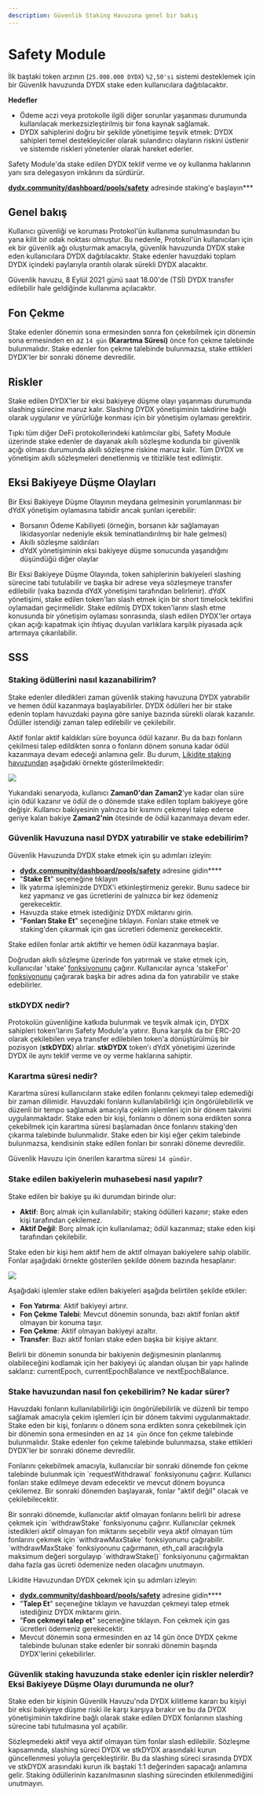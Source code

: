 ```yaml
---
description: Güvenlik Staking Havuzuna genel bir bakış
---
```


# Safety Module

İlk baştaki token arzının (`25.000.000 DYDX`) `%2,50'si` sistemi desteklemek için bir Güvenlik havuzunda DYDX stake eden kullanıcılara dağıtılacaktır.

**Hedefler**

* Ödeme aczi veya protokolle ilgili diğer sorunlar yaşanması durumunda kullanılacak merkezsizleştirilmiş bir fona kaynak sağlamak.
* DYDX sahiplerini doğru bir şekilde yönetişime teşvik etmek: DYDX sahipleri temel destekleyiciler olarak sulandırıcı olayların riskini üstlenir ve sistemde riskleri yönetenler olarak hareket ederler.

Safety Module'da stake edilen DYDX teklif verme ve oy kullanma haklarının yanı sıra delegasyon imkânını da sürdürür.

[**dydx.community/dashboard/pools/safety**](https://dydx.community/dashboard/pools/safety) adresinde staking'e başlayın\*\*\*

## Genel bakış

Kullanıcı güvenliği ve koruması Protokol'ün kullanıma sunulmasından bu yana kilit bir odak noktası olmuştur. Bu nedenle, Protokol'ün kullanıcıları için ek bir güvenlik ağı oluşturmak amacıyla, güvenlik havuzunda DYDX stake eden kullanıcılara DYDX dağıtılacaktır. Stake edenler havuzdaki toplam DYDX içindeki paylarıyla orantılı olarak sürekli DYDX alacaktır.

Güvenlik havuzu, 8 Eylül 2021 günü saat 18.00'de (TSİ) DYDX transfer edilebilir hale geldiğinde kullanıma açılacaktır.

## Fon Çekme

Stake edenler dönemin sona ermesinden sonra fon çekebilmek için dönemin sona ermesinden en az `14 gün` **(Karartma Süresi)** önce fon çekme talebinde bulunmalıdır. Stake edenler fon çekme talebinde bulunmazsa, stake ettikleri DYDX'ler bir sonraki döneme devredilir.

## Riskler

Stake edilen DYDX'ler bir eksi bakiyeye düşme olayı yaşanması durumunda slashing sürecine maruz kalır. Slashing DYDX yönetişiminin takdirine bağlı olarak uygulanır ve yürürlüğe konması için bir yönetişim oylaması gerektirir.

Tıpkı tüm diğer DeFi protokollerindeki katılımcılar gibi, Safety Module üzerinde stake edenler de dayanak akıllı sözleşme kodunda bir güvenlik açığı olması durumunda akıllı sözleşme riskine maruz kalır. Tüm DYDX ve yönetişim akıllı sözleşmeleri denetlenmiş ve titizlikle test edilmiştir.

## Eksi Bakiyeye Düşme Olayları

Bir Eksi Bakiyeye Düşme Olayının meydana gelmesinin yorumlanması bir dYdX yönetişim oylamasına tabidir ancak şunları içerebilir:

* Borsanın Ödeme Kabiliyeti (örneğin, borsanın kâr sağlamayan likidasyonlar nedeniyle eksik teminatlandırılmış bir hale gelmesi)
* Akıllı sözleşme saldırıları
* dYdX yönetişiminin eksi bakiyeye düşme sonucunda yaşandığını düşündüğü diğer olaylar

Bir Eksi Bakiyeye Düşme Olayında, token sahiplerinin bakiyeleri slashing sürecine tabi tutulabilir ve başka bir adrese veya sözleşmeye transfer edilebilir (vaka bazında dYdX yönetişimi tarafından belirlenir). dYdX yönetişimi, stake edilen token'ları slash etmek için bir short timelock teklifini oylamadan geçirmelidir. Stake edilmiş DYDX token'larını slash etme konusunda bir yönetişim oylaması sonrasında, slash edilen DYDX'ler ortaya çıkan açığı kapatmak için ihtiyaç duyulan varlıklara karşılık piyasada açık artırmaya çıkarılabilir.

## SSS

### Staking ödüllerini nasıl kazanabilirim?

Stake edenler diledikleri zaman güvenlik staking havuzuna DYDX yatırabilir ve hemen ödül kazanmaya başlayabilirler. DYDX ödülleri her bir stake edenin toplam havuzdaki payına göre saniye bazında sürekli olarak kazanılır. Ödüller istendiği zaman talep edilebilir ve çekilebilir.

Aktif fonlar aktif kaldıkları süre boyunca ödül kazanır. Bu da bazı fonların çekilmesi talep edildikten sonra o fonların dönem sonuna kadar ödül kazanmaya devam edeceği anlamına gelir. Bu durum, [Likidite staking havuzundan](https://docs.dydx.community/dydx-governance/staking-pools/liquidity-staking-pool) aşağıdaki örnekte gösterilmektedir:

![](../.gitbook/assets/1-earning-staking-rewards.png)

Yukarıdaki senaryoda, kullanıcı **Zaman0'dan** **Zaman2**'ye kadar olan süre için ödül kazanır ve ödül de o dönemde stake edilen toplam bakiyeye göre değişir. Kullanıcı bakiyesinin yalnızca bir kısmını çekmeyi talep ederse geriye kalan bakiye **Zaman2'nin** ötesinde de ödül kazanmaya devam eder.

### Güvenlik Havuzuna nasıl DYDX yatırabilir ve stake edebilirim?

Güvenlik Havuzunda DYDX stake etmek için şu adımları izleyin:

* [**dydx.community/dashboard/pools/safety**](https://dydx.community/dashboard/pools/safety) adresine gidin\*\*\*\*
* "**Stake Et**" seçeneğine tıklayın
* İlk yatırma işleminizde DYDX'i etkinleştirmeniz gerekir. Bunu sadece bir kez yapmanız ve gas ücretlerini de yalnızca bir kez ödemeniz gerekecektir.
* Havuzda stake etmek istediğiniz DYDX miktarını girin.
* "**Fonları Stake Et**" seçeneğine tıklayın. Fonları stake etmek ve staking'den çıkarmak için gas ücretleri ödemeniz gerekecektir.

Stake edilen fonlar artık aktiftir ve hemen ödül kazanmaya başlar.

Doğrudan akıllı sözleşme üzerinde fon yatırmak ve stake etmek için, kullanıcılar \'stake\' [fonksiyonunu](https://github.com/dydxprotocol/governance-private/blob/2645927b44f517f51c84e35a00a1ee810300c13f/contracts/liquidity/v1/impl/LS1Staking.sol#L59) çağırır. Kullanıcılar ayrıca \'stakeFor\' [fonksiyonunu](https://github.com/dydxprotocol/governance-private/blob/2645927b44f517f51c84e35a00a1ee810300c13f/contracts/liquidity/v1/impl/LS1Staking.sol#L64) çağırarak başka bir adres adına da fon yatırabilir ve stake edebilirler.

### stkDYDX nedir?

Protokolün güvenliğine katkıda bulunmak ve teşvik almak için, DYDX sahipleri token'larını Safety Module'a yatırır. Buna karşılık da bir ERC-20 olarak çekilebilen veya transfer edilebilen token'a dönüştürülmüş bir pozisyon (**stkDYDX**) alırlar. **stkDYDX** token'ı dYdX yönetişimi üzerinde DYDX ile aynı teklif verme ve oy verme haklarına sahiptir.

### Karartma süresi nedir?

Karartma süresi kullanıcıların stake edilen fonlarını çekmeyi talep edemediği bir zaman dilimidir. Havuzdaki fonların kullanılabilirliği için öngörülebilirlik ve düzenli bir tempo sağlamak amacıyla çekim işlemleri için bir dönem takvimi uygulanmaktadır. Stake eden bir kişi, fonlarını o dönem sona erdikten sonra çekebilmek için karartma süresi başlamadan önce fonlarını staking'den çıkarma talebinde bulunmalıdır. Stake eden bir kişi eğer çekim talebinde bulunmazsa, kendisinin stake edilen fonları bir sonraki döneme devredilir.

Güvenlik Havuzu için önerilen karartma süresi `14 gündür`.

### Stake edilen bakiyelerin muhasebesi nasıl yapılır?

Stake edilen bir bakiye şu iki durumdan birinde olur:

* **Aktif**: Borç almak için kullanılabilir; staking ödülleri kazanır; stake eden kişi tarafından çekilemez.
* **Aktif Değil**: Borç almak için kullanılamaz; ödül kazanmaz; stake eden kişi tarafından çekilebilir.

Stake eden bir kişi hem aktif hem de aktif olmayan bakiyelere sahip olabilir. Fonlar aşağıdaki örnekte gösterilen şekilde dönem bazında hesaplanır:

![](../.gitbook/assets/1-staked-balance-accounting.png)

Aşağıdaki işlemler stake edilen bakiyeleri aşağıda belirtilen şekilde etkiler:

* **Fon Yatırma**: Aktif bakiyeyi artırır.
* **Fon Çekme** **Talebi**: Mevcut dönemin sonunda, bazı aktif fonları aktif olmayan bir konuma taşır.
* **Fon Çekme**: Aktif olmayan bakiyeyi azaltır.
* **Transfer**: Bazı aktif fonları stake eden başka bir kişiye aktarır.

Belirli bir dönemin sonunda bir bakiyenin değişmesinin planlanmış olabileceğini kodlamak için her bakiyeyi üç alandan oluşan bir yapı halinde saklarız: currentEpoch, currentEpochBalance ve nextEpochBalance.

### Stake havuzundan nasıl fon çekebilirim? Ne kadar sürer?

Havuzdaki fonların kullanılabilirliği için öngörülebilirlik ve düzenli bir tempo sağlamak amacıyla çekim işlemleri için bir dönem takvimi uygulanmaktadır. Stake eden bir kişi, fonlarını o dönem sona erdikten sonra çekebilmek için bir dönemin sona ermesinden en az `14 gün` önce fon çekme talebinde bulunmalıdır. Stake edenler fon çekme talebinde bulunmazsa, stake ettikleri DYDX'ler bir sonraki döneme devredilir.

Fonlarını çekebilmek amacıyla, kullanıcılar bir sonraki dönemde fon çekme talebinde bulunmak için \`requestWithdrawal\` fonksiyonunu çağırır. Kullanıcı fonları stake edilmeye devam edecektir ve mevcut dönem boyunca çekilemez. Bir sonraki dönemden başlayarak, fonlar "aktif değil" olacak ve çekilebilecektir.

Bir sonraki dönemde, kullanıcılar aktif olmayan fonlarını belirli bir adrese çekmek için \`withdrawStake\` fonksiyonunu çağırır. Kullanıcılar çekmek istedikleri aktif olmayan fon miktarını seçebilir veya aktif olmayan tüm fonlarını çekmek için \`withdrawMaxStake\` fonksiyonunu çağırabilir. \`withdrawMaxStake\` fonksiyonunu çağırmanın, eth\_call aracılığıyla maksimum değeri sorgulayıp \`withdrawStake()\` fonksiyonunu çağırmaktan daha fazla gas ücreti ödemenize neden olacağını unutmayın.

Likidite Havuzundan DYDX çekmek için şu adımları izleyin:

* [**dydx.community/dashboard/pools/safety**](https://dydx.community/dashboard/pools/safety) adresine gidin\*\*\*\*
* "**Talep Et**" seçeneğine tıklayın ve havuzdan çekmeyi talep etmek istediğiniz DYDX miktarını girin.
* "**Fon çekmeyi talep et**" seçeneğine tıklayın. Fon çekmek için gas ücretleri ödemeniz gerekecektir.
* Mevcut dönemin sona ermesinden en az 14 gün önce DYDX çekme talebinde bulunan stake edenler bir sonraki dönemin başında DYDX'lerini çekebilirler.

### Güvenlik staking havuzunda stake edenler için riskler nelerdir? Eksi Bakiyeye Düşme Olayı durumunda ne olur?

Stake eden bir kişinin Güvenlik Havuzu'nda DYDX kilitleme kararı bu kişiyi bir eksi bakiyeye düşme riski ile karşı karşıya bırakır ve bu da DYDX yönetişiminin takdirine bağlı olarak stake edilen DYDX fonlarının slashing sürecine tabi tutulmasına yol açabilir.

Sözleşmedeki aktif veya aktif olmayan tüm fonlar slash edilebilir. Sözleşme kapsamında, slashing süreci DYDX ve stkDYDX arasındaki kurun güncellenmesi yoluyla gerçekleştirilir. Bu da slashing süreci sırasında DYDX ve stkDYDX arasındaki kurun ilk baştaki 1:1 değerinden sapacağı anlamına gelir. Staking ödüllerinin kazanılmasının slashing sürecinden etkilenmediğini unutmayın.
